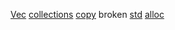 <!-- cargo-rdme start -->

[Vec](https://doc.rust-lang.org/stable/alloc/vec/struct.Vec.html)
[collections](https://doc.rust-lang.org/stable/std/collections/)
[copy](https://doc.rust-lang.org/stable/std/fs/fn.copy.html)
broken
[std](https://doc.rust-lang.org/stable/std/)
[alloc](https://doc.rust-lang.org/stable/alloc/)

<!-- cargo-rdme end -->
